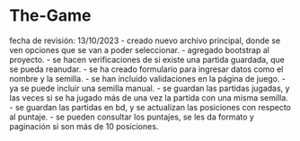 # The-Game
fecha de revisión: 13/10/2023
    - creado nuevo archivo principal, donde se ven opciones que se van a poder seleccionar.
    - agregado bootstrap al proyecto.
    - se hacen verificaciones de si existe una partida guardada, que se pueda reanudar.
    - se ha creado formulario para ingresar datos como el nombre y la semilla.
    - se han incluido validaciones en la página de juego.
    - ya se puede incluir una semilla manual.
    - se guardan las partidas jugadas, y las veces si se ha jugado más de una vez la partida con una misma semilla.
    - se guardan las partidas en bd, y se actualizan las posiciones con respecto al puntaje.
    - se pueden consultar los puntajes, se les da formato y paginación si son más de 10 posiciones.
 